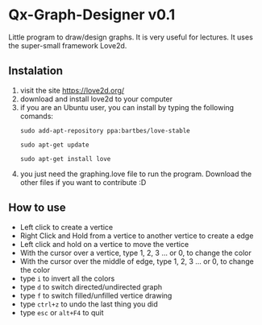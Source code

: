 # Qx-Graph-Designer v0.1
Little program to draw/design graphs. It is very useful for lectures.
It uses the super-small framework Love2d.

## Instalation

1. visit the site https://love2d.org/
2. download and install love2d to your computer
3. if you are an Ubuntu user, you can install by typing the following comands:
    ```
    sudo add-apt-repository ppa:bartbes/love-stable
    ```
    ```
    sudo apt-get update
    ```
    ```
    sudo apt-get install love

    ```
4. you just need the graphing.love file to run the program. Download the other files if you want to contribute :D

## How to use
* Left click to create a vertice
* Right Click and Hold from a vertice to another vertice to create a edge
* Left click and hold on a vertice to move the vertice
* With the cursor over a vertice, type 1, 2, 3 ... or 0, to change the color
* With the cursor over the middle of edge, type 1, 2, 3 ... or 0, to change the color
* type ```i``` to invert all the colors
* type ```d``` to switch directed/undirected graph
* type ```f``` to switch filled/unfilled vertice drawing
* type ```ctrl+z``` to undo the last thing you did
* type ```esc``` or ```alt+F4``` to quit

